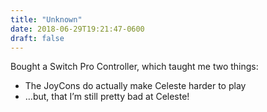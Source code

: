 ```yaml
---
title: "Unknown"
date: 2018-06-29T19:21:47-0600
draft: false
---
```


Bought a Switch Pro Controller, which taught me two things:
*   The JoyCons do actually make Celeste harder to play
*   …but, that I’m still pretty bad at Celeste!
